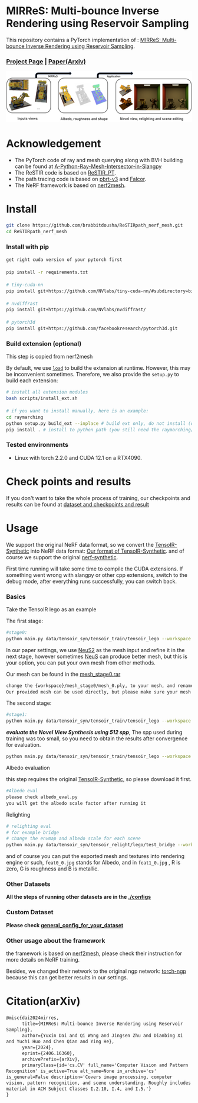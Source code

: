 # MIRReS: Multi-bounce Inverse Rendering using Reservoir Sampling


This repository contains a PyTorch implementation of : [MIRReS: Multi-bounce Inverse Rendering using Reservoir Sampling](https://brabbitdousha.github.io/MIRReS/).

### [Project Page](https://brabbitdousha.github.io/MIRReS/) | [Paper(Arxiv)](https://arxiv.org/abs/2406.16360)
![](assets/fig1.png)

# Acknowledgement

* The PyTorch code of ray and mesh querying along with BVH building can be found at [A-Python-Ray-Mesh-Intersector-in-Slangpy](https://github.com/brabbitdousha/A-Python-Ray-Mesh-Intersector-in-Slangpy)
* The ReSTIR code is based on [ReSTIR_PT](https://github.com/DQLin/ReSTIR_PT).
* The path tracing code is based on [pbrt-v3](https://github.com/mmp/pbrt-v3) and [Falcor](https://github.com/NVIDIAGameWorks/Falcor).
* The NeRF framework is based on [nerf2mesh](https://github.com/ashawkey/nerf2mesh).

# Install

```bash
git clone https://github.com/brabbitdousha/ReSTIRpath_nerf_mesh.git
cd ReSTIRpath_nerf_mesh
```

### Install with pip
```bash
get right cuda version of your pytorch first

pip install -r requirements.txt

# tiny-cuda-nn
pip install git+https://github.com/NVlabs/tiny-cuda-nn/#subdirectory=bindings/torch

# nvdiffrast
pip install git+https://github.com/NVlabs/nvdiffrast/

# pytorch3d
pip install git+https://github.com/facebookresearch/pytorch3d.git
```

### Build extension (optional)
This step is copied from nerf2mesh

By default, we use [`load`](https://pytorch.org/docs/stable/cpp_extension.html#torch.utils.cpp_extension.load) to build the extension at runtime.
However, this may be inconvenient sometimes.
Therefore, we also provide the `setup.py` to build each extension:
```bash
# install all extension modules
bash scripts/install_ext.sh

# if you want to install manually, here is an example:
cd raymarching
python setup.py build_ext --inplace # build ext only, do not install (only can be used in the parent directory)
pip install . # install to python path (you still need the raymarching/ folder, since this only install the built extension.)
```

### Tested environments
* Linux with torch 2.2.0 and CUDA 12.1 on a RTX4090.

# Check points and results
If you don't want to take the whole process of training, our checkpoints and results can be found at [dataset and checkpoints and result](https://zenodo.org/records/12094184)

# Usage

We support the original NeRF data format, so we convert the [TensoIR-Synthetic](https://zenodo.org/records/7880113#.ZE68FHZBz18) into NeRF data format: [Our format of TensoIR-Synthetic](https://zenodo.org/records/12094184). and of course we support the original [nerf-synthetic](https://drive.google.com/drive/folders/128yBriW1IG_3NJ5Rp7APSTZsJqdJdfc1).

First time running will take some time to compile the CUDA extensions.
If something went wrong with slangpy or other cpp extensions, switch to the debug mode, after everything runs successfully, you can switch back.

### Basics
Take the TensoIR lego as an example

The first stage:
```bash
#stage0:
python main.py data/tensoir_syn/tensoir_train/tensoir_lego --workspace ir_lego/ -O --bound 1 --scale 0.8 --dt_gamma 0 --stage 0 --lambda_tv 1e-8 --iters 50000
```

In our paper settings, we use [NeuS2](https://github.com/19reborn/NeuS2) as the mesh input and refine it in the next stage, however sometimes [NeuS](https://github.com/Totoro97/NeuS) can produce better mesh, but this is your option, you can put your own mesh from other methods.

Our mesh can be found in the [mesh_stage0.rar](https://zenodo.org/records/12094184)
```bash
change the {workspace}/mesh_stage0/mesh_0.ply, to your mesh, and rename it: mesh_0.ply
Our provided mesh can be used directly, but please make sure your mesh and the mesh_0.ply are in the same coordinate system, you can check them in Blender, Maya or such.
```

The second stage:
```bash
#stage1:
python main.py data/tensoir_syn/tensoir_train/tensoir_lego --workspace ir_lego/ -O --bound 1 --scale 0.8 --dt_gamma 0 --stage 1 --use_brdf --use_restir --lambda_kd 0.017 --lambda_ks 0.0001 --lambda_normal 0.0001 --lambda_edgelen 0.1 --lambda_nrm 0.00035 --lambda_rgb_brdf 0.05 --lambda_brdf_diffuse 0.002 --lambda_brdf_specular 0.00003
```

***evaluate the Novel View Synthesis using 512 spp***, The spp used during training was too small, so you need to obtain the results after convergence for evaluation.
```bash
python main.py data/tensoir_syn/tensoir_train/tensoir_lego --workspace ir_lego/ -O --bound 1 --scale 0.8 --dt_gamma 0 --stage 1 --use_brdf --use_restir --test --test_no_mesh --spp 512
```

Albedo evaluation

this step requires the original [TensoIR-Synthetic](https://zenodo.org/records/7880113#.ZE68FHZBz18), so please download it first.

```bash
#Albedo eval
please check albedo_eval.py
you will get the albedo scale factor after running it
```

Relighting
```bash
# relighting eval
# for example bridge
# change the envmap and albedo scale for each scene
python main.py data/tensoir_syn/tensoir_relight/lego/test_bridge --workspace ir_lego/ -O --bound 1 --scale 0.8 --dt_gamma 0 --stage 1 --use_brdf --use_restir --test --test_no_mesh --spp 128 --albedo_scale_x X.XX --albedo_scale_y X.XX --albedo_scale_z X.XX --envmap_path data/tensoir_syn/tensoir_relight/envmap/bridge.hdr
```
and of course you can put the exported mesh and textures into rendering engine or such, ```feat0_0.jpg``` stands for Albedo, and in ```feat1_0.jpg``` , R is zero, G is roughness and B is metallic. 

### Other Datasets

**All the steps of running other datasets are in the [./configs](./configs/)**

### Custom Dataset

**Please check [general_config_for_your_dataset](./configs/general_config_for_your_dataset.txt)**

### Other usage about the framework

the framework is based on [nerf2mesh](https://github.com/ashawkey/nerf2mesh), please check their instruction for more details on NeRF training. 

Besides, we changed their network to the original ngp network: [torch-ngp](https://github.com/ashawkey/torch-ngp) because this can get better results in our settings.

# Citation(arXiv)

```
@misc{dai2024mirres,
      title={MIRReS: Multi-bounce Inverse Rendering using Reservoir Sampling}, 
      author={Yuxin Dai and Qi Wang and Jingsen Zhu and Dianbing Xi and Yuchi Huo and Chen Qian and Ying He},
      year={2024},
      eprint={2406.16360},
      archivePrefix={arXiv},
      primaryClass={id='cs.CV' full_name='Computer Vision and Pattern Recognition' is_active=True alt_name=None in_archive='cs' is_general=False description='Covers image processing, computer vision, pattern recognition, and scene understanding. Roughly includes material in ACM Subject Classes I.2.10, I.4, and I.5.'}
}
```
